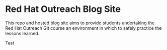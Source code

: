 # Red Hat Outreach Blog Site

This repo and hosted blog site aims to provide students undertaking the Red Hat Outreach Git course an environment in which to safely practice the lessons learned.

Test